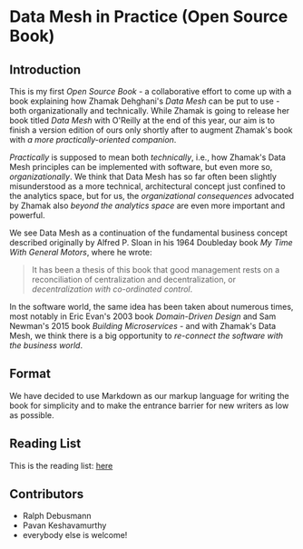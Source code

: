 # Data Mesh in Practice (Open Source Book)

## Introduction

This is my first *Open Source Book* - a collaborative effort to come up with a book explaining how Zhamak Dehghani's *Data Mesh* can be put to use - both organizationally and technically. While Zhamak is going to release her book titled *Data Mesh* with O'Reilly at the end of this year, our aim is to finish a version edition of ours only shortly after to augment Zhamak's book with *a more practically-oriented companion*.

*Practically* is supposed to mean both *technically*, i.e., how Zhamak's Data Mesh principles can be implemented with software, but even more so, *organizationally*. We think that Data Mesh has so far often been slightly misunderstood as a more technical, architectural concept just confined to the analytics space, but for us, the *organizational consequences* advocated by Zhamak also *beyond the analytics space* are even more important and powerful.

We see Data Mesh as a continuation of the fundamental business concept described originally by Alfred P. Sloan in his 1964 Doubleday book *My Time With General Motors*, where he wrote:

> It has been a thesis of this book that good management rests on a reconciliation of centralization and decentralization, or *decentralization with co-ordinated control*.

In the software world, the same idea has been taken about numerous times, most notably in Eric Evan's 2003 book *Domain-Driven Design* and Sam Newman's 2015 book *Building Microservices* - and with Zhamak's Data Mesh, we think there is a big opportunity to *re-connect the software with the business world*.

## Format

We have decided to use Markdown as our markup language for writing the book for simplicity and to make the entrance barrier for new writers as low as possible.

## Reading List

This is the reading list: [here](reading.md)

## Contributors

* Ralph Debusmann
* Pavan Keshavamurthy
* everybody else is welcome!
